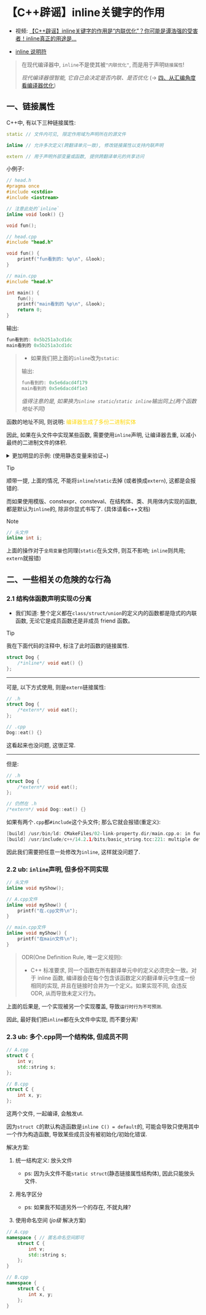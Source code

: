 # 【C++辟谣】inline关键字的作用

- 视频: [【C++辟谣】inline关键字的作用是“内联优化”？你可能是谭浩强的受害者！inline真正的用途是...](https://www.bilibili.com/video/BV1Mg4y1d79w/)

- [inline 说明符](https://zh.cppreference.com/w/cpp/language/inline)

> 在现代编译器中, `inline`不是使其被`"内联优化"`, 而是用于声明`链接属性`!
>
> *现代编译器很智能, 它自己会决定是否内联、是否优化* (-> [四、从汇编角度看编译器优化](../../002-高性能并行编程与优化/004-四、从汇编角度看编译器优化/index.md))

## 一、链接属性

C++中, 有以下三种链接属性:

```C++
static // 文件内可见, 限定作用域为声明所在的源文件

inline // 允许多次定义(跨翻译单元一致), 修改链接属性以支持内联声明

extern // 用于声明外部变量或函数, 提供跨翻译单元的共享访问
```

小例子:

```C++
// head.h
#pragma once
#include <cstdio>
#include <iostream>

// 注意此处的`inline`
inline void look() {}

void fun();
```

```C++
// head.cpp
#include "head.h"

void fun() {
    printf("fun看到的: %p\n", &look);
}
```

```C++
// main.cpp
#include "head.h"

int main() {
    fun();
    printf("main看到的 %p\n", &look);
    return 0;
}
```

输出:

```C++
fun看到的: 0x5b251a3cd1dc
main看到的 0x5b251a3cd1dc
```

> - 如果我们把上面的`inline`改为`static`:
> 
> 输出:
> 
> ```C++
> fun看到的: 0x5e6dacd4f179
> main看到的 0x5e6dacd4f1e3
> ```
>
> *值得注意的是, 如果换为`inline static`/`static inline`输出同上(两个函数地址不同)*

函数的地址不同, 则说明: <span style="color:gold">编译器生成了多份二进制实体</span>

因此, 如果在头文件中实现某些函数, 需要使用`inline`声明, 让编译器去重, 以减小最终的二进制文件的体积.

<details>
<summary>更加明显的示例: (使用静态变量来验证~)</summary>

```C++
// head.h
#pragma once
#include <cstdio>
#include <iostream>
#include <string>

static void look(const std::string& str) {
    static struct _ {
        explicit _(const std::string& str) {
            std::cout << str << '\n';
        }
    } _{str};
}

void fun();
```

```C++
// head.cpp
#include "head.h"

void fun() {
    printf("fun看到的: %p\n", &look);
    look("fun");
    look("yyy");
}
```

```C++
// main.cpp
#include "head.h"

int main() {
    fun();
    printf("main看到的 %p\n", &look);
    look("main");
    look("xxx");
    return 0;
}
```

输出:

```C++
fun看到的: 0x59a491cfa320
fun
main看到的 0x59a491cfb9c6
main
```

---

替换为`inline`:

```C++
inline void look(const std::string& str) {
    static struct _ {
        explicit _(const std::string& str) {
            std::cout << str << '\n';
        }
    } _{str};
}
```

输出:

```C++
fun看到的: 0x5851a486a7be
fun
main看到的 0x5851a486a7be
```

</details>

> [!TIP]
> 顺带一提, 上面的情况, 不能将`inline`/`static`去掉 (或者换成`extern`), 这都是会报错的.
>
> 而如果使用模版、constexpr、consteval、在结构体、类、共用体内实现的函数, 都是默认为`inline`的, 除非你显式书写了. (具体请看c++文档)

> [!NOTE]
> 
> ```C++
> // 头文件
> inline int i;
> ```
>
> 上面的操作对于`全局变量`也同理(`static`在头文件, 则互不影响; `inline`则共用; `extern`就报错)

## 二、一些相关の危険的な行為
### 2.1 结构体函数声明实现の分离

- 我们知道: 整个定义都在`class/struct/union`的定义内的函数都是隐式的内联函数, 无论它是成员函数还是非成员 friend 函数。

> [!TIP]
> 我在下面代码的注释中, 标注了此时函数的链接属性.

```C++
struct Dog {
    /*inline*/ void eat() {}
};
```

---

可是, 以下方式使用, 则是`extern`链接属性:

```C++
// .h
struct Dog {
    /*extern*/ void eat();
};

// .cpp
Dog::eat() {}
```

这看起来也没问题, 这很正常.

---

但是:

```C++
// .h
struct Dog {
    /*extern*/ void eat();
};

// 仍然在 .h
/*extern*/ void Dog::eat() {}
```

如果有两个`.cpp`都`#include`这个头文件; 那么它就会报错(重定义):

```C++
[build] /usr/bin/ld: CMakeFiles/02-link-property.dir/main.cpp.o: in function `std::allocator<char>::~allocator()':
[build] /usr/include/c++/14.2.1/bits/basic_string.tcc:221: multiple definition of `Dog::eat()'; CMakeFiles/02-link-property.dir/head.cpp.o:/root/HXcode/HXTest/src/02-link-property/head.h:44: first defined here
```

因此我们需要把任意一处修改为`inline`, 这样就没问题了.

### 2.2 ub: `inline`声明, 但多份不同实现

```C++
// 头文件
inline void myShow();

// A.cpp文件
inline void myShow() {
    printf("在.cpp文件\n");
}

// main.cpp文件
inline void myShow() {
    printf("在main文件\n");
}
```

> ODR(One Definition Rule, 唯一定义规则):
> - C++ 标准要求, 同一个函数在所有翻译单元中的定义必须完全一致。对于 inline 函数, 编译器会在每个包含该函数定义的翻译单元中生成一份相同的实现, 并且在链接时合并为一个定义。如果实现不同, 会违反 ODR, 从而导致未定义行为。

上面的后果是, 一个实现被另一个实现覆盖, 导致`运行时行为不可预测`.

因此, 最好我们把`inline`都在头文件中实现, 而不要分离!

### 2.3 ub: 多个.cpp同一个结构体, 但成员不同

```C++
// A.cpp
struct C {
    int v;
    std::string s;
};

// B.cpp
struct C {
    int x, y;
};
```

这两个文件, 一起编译, 会触发ut.

因为`struct C`的默认构造函数是`inline C() = default`的, 可能会导致只使用其中一个作为构造函数, 导致某些成员没有被初始化/初始化错误.

解决方案:

1. 统一结构定义: 放头文件
    - ps: 因为头文件不能`static struct`(静态链接属性结构体), 因此只能放头文件.

2. 用名字区分
    - ps: 如果我不知道另外一个的存在, 不就丸辣?
  
3. 使用命名空间 (*jo级* 解决方案)

```C++
// A.cpp
namespace { // 匿名命名空间即可
    struct C {
        int v;
        std::string s;
    };
}

// B.cpp
namespace {
    struct C {
        int x, y;
    };
}
```
